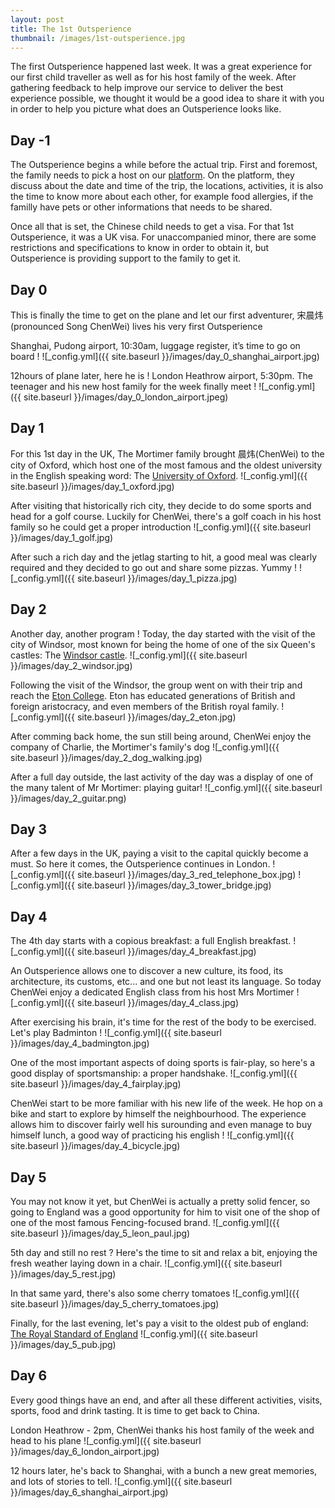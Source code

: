 ```yaml
---
layout: post
title: The 1st Outsperience
thumbnail: /images/1st-outsperience.jpg
---
```


The first Outsperience happened last week. It was a great experience for our first child traveller as well as for his host family of the week. After gathering feedback to help improve our service to deliver the best experience possible, we thought it would be a good idea to share it with you in order to help you picture what does an Outsperience looks like.

## Day -1

The Outsperience begins a while before the actual trip. First and foremost, the family needs to pick a host on our [platform](http://planner.outsperience.com/signup). On the platform, they discuss about the date and time of the trip, the locations, activities, it is also the time to know more about each other, for example food allergies, if the familly have pets or other informations that needs to be shared.

Once all that is set, the Chinese child needs to get a visa. For that 1st Outsperience, it was a UK visa. For unaccompanied minor, there are some restrictions and specifications to know in order to obtain it, but Outsperience is providing support to the family to get it.

## Day 0

This is finally the time to get on the plane and let our first adventurer, 宋晨炜(pronounced Song ChenWei) lives his very first Outsperience

Shanghai, Pudong airport, 10:30am, luggage register, it’s time to go on board !
![_config.yml]({{ site.baseurl }}/images/day_0_shanghai_airport.jpg)

12hours of plane later, here he is !
London Heathrow airport, 5:30pm. The teenager and his new host family for the week finally meet !
![_config.yml]({{ site.baseurl }}/images/day_0_london_airport.jpeg)

## Day 1

For this 1st day in the UK, The Mortimer family brought 晨炜(ChenWei) to the city of Oxford, which host one of the most famous and the oldest university in the English speaking word: The [University of Oxford](https://en.wikipedia.org/wiki/University_of_Oxford).
![_config.yml]({{ site.baseurl }}/images/day_1_oxford.jpg)

After visiting that historically rich city, they decide to do some sports and head for a golf course. Luckily for ChenWei, there's a golf coach in his host family so he could get a proper introduction
![_config.yml]({{ site.baseurl }}/images/day_1_golf.jpg)

After such a rich day and the jetlag starting to hit, a good meal was clearly required and they decided to go out and share some pizzas. Yummy !
![_config.yml]({{ site.baseurl }}/images/day_1_pizza.jpg)

## Day 2

Another day, another program ! Today, the day started with the visit of the city of Windsor, most known for being the home of one of the six Queen's castles: The [Windsor castle](https://en.wikipedia.org/wiki/Windsor_Castle).
![_config.yml]({{ site.baseurl }}/images/day_2_windsor.jpg)

Following the visit of the Windsor, the group went on with their trip and reach the [Eton College](https://en.wikipedia.org/wiki/Eton_College). Eton has educated generations of British and foreign aristocracy, and even members of the British royal family.
![_config.yml]({{ site.baseurl }}/images/day_2_eton.jpg)

After comming back home, the sun still being around, ChenWei enjoy the company of Charlie, the Mortimer's family's dog
![_config.yml]({{ site.baseurl }}/images/day_2_dog_walking.jpg)

After a full day outside, the last activity of the day was a display of one of the many talent of Mr Mortimer: playing guitar!
![_config.yml]({{ site.baseurl }}/images/day_2_guitar.png)

## Day 3

After a few days in the UK, paying a visit to the capital quickly become a must. So here it comes, the Outsperience continues in London.
![_config.yml]({{ site.baseurl }}/images/day_3_red_telephone_box.jpg)
![_config.yml]({{ site.baseurl }}/images/day_3_tower_bridge.jpg)


## Day 4

The 4th day starts with a copious breakfast: a full English breakfast.
![_config.yml]({{ site.baseurl }}/images/day_4_breakfast.jpg)

An Outsperience allows one to discover a new culture, its food, its architecture, its customs, etc... and one but not least its language. So today ChenWei enjoy a dedicated English class from his host Mrs Mortimer
![_config.yml]({{ site.baseurl }}/images/day_4_class.jpg)

After exercising his brain, it's time for the rest of the body to be exercised. Let's play Badminton !
![_config.yml]({{ site.baseurl }}/images/day_4_badmington.jpg)

One of the most important aspects of doing sports is fair-play, so here's a good display of sportsmanship: a proper handshake.
![_config.yml]({{ site.baseurl }}/images/day_4_fairplay.jpg)

ChenWei start to be more familiar with his new life of the week. He hop on a bike and start to explore by himself the neighbourhood. The experience allows him to discover fairly well his surounding and even manage to buy himself lunch, a good way of practicing his english !
![_config.yml]({{ site.baseurl }}/images/day_4_bicycle.jpg)


## Day 5

You may not know it yet, but ChenWei is actually a pretty solid fencer, so going to England was a good opportunity for him to visit one of the shop of one of the most famous Fencing-focused brand.
![_config.yml]({{ site.baseurl }}/images/day_5_leon_paul.jpg)

5th day and still no rest ? Here's the time to sit and relax a bit, enjoying the fresh weather laying down in a chair.
![_config.yml]({{ site.baseurl }}/images/day_5_rest.jpg)

In that same yard, there's also some cherry tomatoes 
![_config.yml]({{ site.baseurl }}/images/day_5_cherry_tomatoes.jpg)

Finally, for the last evening, let's pay a visit to the oldest pub of england: [The Royal Standard of England](http://www.rsoe.co.uk/)
![_config.yml]({{ site.baseurl }}/images/day_5_pub.jpg)

## Day 6

Every good things have an end, and after all these different activities, visits, sports, food and drink tasting. It is time to get back to China.


London Heathrow - 2pm, ChenWei thanks his host family of the week and head to his plane
![_config.yml]({{ site.baseurl }}/images/day_6_london_airport.jpg)

12 hours later, he's back to Shanghai, with a bunch a new great memories, and lots of stories to tell.
![_config.yml]({{ site.baseurl }}/images/day_6_shanghai_airport.jpg)
